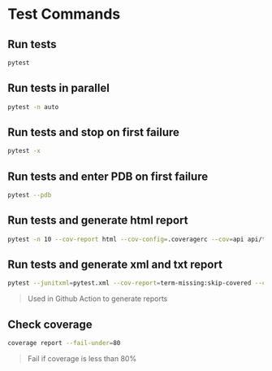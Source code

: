 # Test Commands

## Run tests

```sh
pytest
```

## Run tests in parallel

```sh
pytest -n auto
```

## Run tests and stop on first failure

```sh
pytest -x
```

## Run tests and enter PDB on first failure

```sh
pytest --pdb
```

## Run tests and generate html report

```sh
pytest -n 10 --cov-report html --cov-config=.coveragerc --cov=api api/tests/
```

## Run tests and generate xml and txt report

```sh
pytest --junitxml=pytest.xml --cov-report=term-missing:skip-covered --cov-config=.coveragerc --cov=api api/tests/ | tee pytest-coverage.txt
```

> Used in Github Action to generate reports

## Check coverage

```sh
coverage report --fail-under=80
```

> Fail if coverage is less than 80%
